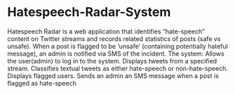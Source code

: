 # Hatespeech-Radar-System
Hatespeech Radar is a web application that identifies “hate-speech” content on Twitter streams and records related statistics of posts (safe vs unsafe). When a post is flagged to be ‘unsafe’ (containing potentially hateful message), an admin is notified via SMS of the incident. 
The system:
Allows the user(admin) to log in to the system.
Displays tweets from a specified stream.
Classifies textual tweets as either hate-speech or non-hate-speech.
Displays flagged users.
Sends an admin an SMS message when a post is flagged as hate-speech

